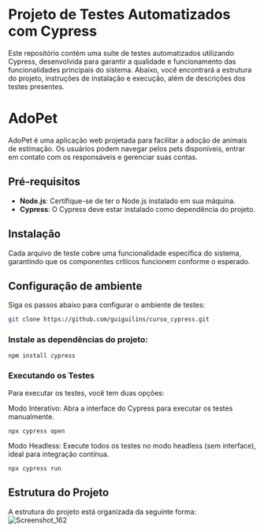 
# Projeto de Testes Automatizados com Cypress

Este repositório contém uma suíte de testes automatizados utilizando Cypress, desenvolvida para garantir a qualidade e funcionamento das funcionalidades principais do sistema. Abaixo, você encontrará a estrutura do projeto, instruções de instalação e execução, além de descrições dos testes presentes.

# AdoPet

AdoPet é uma aplicação web projetada para facilitar a adoção de animais de estimação. Os usuários podem navegar pelos pets disponíveis, entrar em contato com os responsáveis e gerenciar suas contas.

## Pré-requisitos

- **Node.js**: Certifique-se de ter o Node.js instalado em sua máquina.
- **Cypress**: O Cypress deve estar instalado como dependência do projeto.

## Instalação

Cada arquivo de teste cobre uma funcionalidade específica do sistema, garantindo que os componentes críticos funcionem conforme o esperado.

## Configuração de ambiente

Siga os passos abaixo para configurar o ambiente de testes:

   ```bash
   git clone https://github.com/guiguilins/curso_cypress.git
```

### Instale as dependências do projeto:

```
npm install cypress
```

### Executando os Testes
Para executar os testes, você tem duas opções:

Modo Interativo: Abra a interface do Cypress para executar os testes manualmente.

```
npx cypress open
```
Modo Headless: Execute todos os testes no modo headless (sem interface), ideal para integração contínua.
```
npx cypress run
```


## Estrutura do Projeto

A estrutura do projeto está organizada da seguinte forma:
![Screenshot_162](https://github.com/user-attachments/assets/574896b9-4f67-4864-9f17-e4d8d5b8c792)
